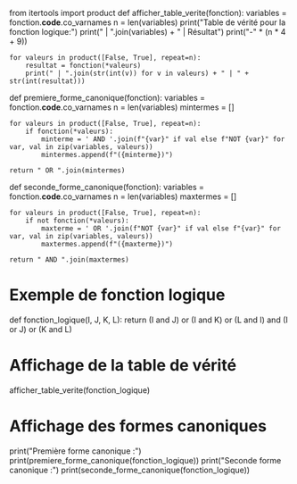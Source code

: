 from itertools import product
def afficher_table_verite(fonction):
    variables = fonction.__code__.co_varnames
    n = len(variables)
    print("Table de vérité pour la fonction logique:")
    print(" | ".join(variables) + " | Résultat")
    print("-" * (n * 4 + 9))
    
    for valeurs in product([False, True], repeat=n):
        resultat = fonction(*valeurs)
        print(" | ".join(str(int(v)) for v in valeurs) + " | " + str(int(resultat)))

def premiere_forme_canonique(fonction):
    variables = fonction.__code__.co_varnames
    n = len(variables)
    mintermes = []
    
    for valeurs in product([False, True], repeat=n):
        if fonction(*valeurs):
            minterme = ' AND '.join(f"{var}" if val else f"NOT {var}" for var, val in zip(variables, valeurs))
            mintermes.append(f"({minterme})")
    
    return " OR ".join(mintermes)

def seconde_forme_canonique(fonction):
    variables = fonction.__code__.co_varnames
    n = len(variables)
    maxtermes = []
    
    for valeurs in product([False, True], repeat=n):
        if not fonction(*valeurs):
            maxterme = ' OR '.join(f"NOT {var}" if val else f"{var}" for var, val in zip(variables, valeurs))
            maxtermes.append(f"({maxterme})")
    
    return " AND ".join(maxtermes)

# Exemple de fonction logique
def fonction_logique(I, J, K, L):
    return (I and J) or (I and K) or (L and I) and (I or J) or (K and L)

# Affichage de la table de vérité
afficher_table_verite(fonction_logique)

# Affichage des formes canoniques
print("Première forme canonique :")
print(premiere_forme_canonique(fonction_logique))
print("Seconde forme canonique :")
print(seconde_forme_canonique(fonction_logique))
